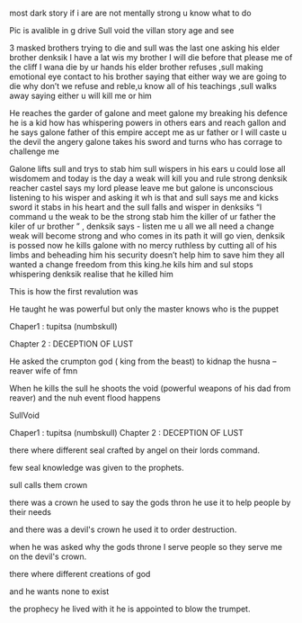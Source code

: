 most dark story if i are are not mentally strong u know what to do


Pic is avalible in g drive 
Sull void the villan story age and see

3 masked brothers trying to die and sull was the last one asking his elder brother denksik I have a lat wis my brother I will die before that please me of the cliff I wana die by ur hands his elder brother refuses ,sull making emotional eye contact to his brother saying that either way we are going to die why don’t we refuse and reble,u know all of his teachings ,sull walks away saying either u will kill me or him 

He reaches the garder of galone and meet galone my breaking his defence he is a kid how has whispering powers in others ears and reach gallon and he says galone father of this empire accept me as ur father or I will caste u the devil the angery galone takes his sword and turns who has corrage to challenge me 

Galone lifts sull and trys to stab him sull wispers in his ears u could lose all wisdomem and today is the day a weak will kill you and rule strong denksik reacher castel says my lord please leave me but galone is unconscious listening to his wisper and asking it wh is that and sull says me and kicks sword it stabs in his heart and the sull falls and wisper in denksiks “I command u the weak to be the strong stab him the killer of ur father the kiler of ur brother ” , denksik says - listen me u all we all need a change weak will become strong and who comes in its path it will go vien, denksik is possed now he kills galone with no mercy ruthless by cutting all of his limbs and beheading him his security doesn’t help him to save him they all wanted a change freedom from this king.he kils him and sul stops whispering denksik realise that he killed him 

This is how the first revalution was 

He taught he was powerful but only the master knows who is the puppet

Chaper1 : tupitsa (numbskull)

Chapter 2 : DECEPTION OF LUST


He asked the crumpton god ( king from the beast) to kidnap the husna – reaver wife of fmn

When he kills the sull he shoots the void (powerful weapons of his dad from reaver) and the nuh event flood happens




SullVoid

Chaper1 : tupitsa (numbskull)
Chapter 2 : DECEPTION OF LUST

there where different seal crafted by angel on their lords command.

few seal knowledge was given to the prophets.

sull calls them crown

there was a crown he used to say the gods thron he use it to help people by their needs

and there was a devil's crown he used it to order destruction.

when he was asked why the gods throne I serve people so they serve me on the devil's crown.

there where different creations of god

and he wants none to exist

the prophecy he lived with it he is appointed to blow the trumpet.

